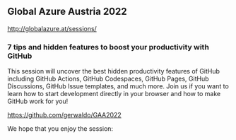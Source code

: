 ## Global Azure Austria 2022
http://globalazure.at/sessions/

### 7 tips and hidden features to boost your productivity with GitHub

This session will uncover the best hidden productivity features of GitHub including GitHub Actions, GitHub Codespaces, GitHub Pages, GitHub Discussions, GitHub Issue templates, and much more. Join us if you want to learn how to start development directly in your browser and how to make GitHub work for you!

https://github.com/gerwaldo/GAA2022

We hope that you enjoy the session:
